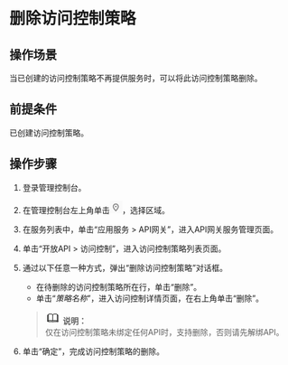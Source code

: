 # 删除访问控制策略<a name="apig-zh-ug-180712100"></a>

## 操作场景<a name="section132131478514"></a>

当已创建的访问控制策略不再提供服务时，可以将此访问控制策略删除。

## 前提条件<a name="section8661252955"></a>

已创建访问控制策略。

## 操作步骤<a name="section144725016615"></a>

1.  登录管理控制台。
2.  在管理控制台左上角单击![](figures/icon-region.png)，选择区域。
3.  在服务列表中，单击“应用服务 \> API网关”，进入API网关服务管理页面。
4.  单击“开放API \> 访问控制”，进入访问控制策略列表页面。
5.  通过以下任意一种方式，弹出“删除访问控制策略”对话框。

    -   在待删除的访问控制策略所在行，单击“删除”。
    -   单击“_策略名称_”，进入访问控制详情页面，在右上角单击“删除”。

    >![](public_sys-resources/icon-note.gif) **说明：**   
    >仅在访问控制策略未绑定任何API时，支持删除，否则请先解绑API。  

6.  单击“确定”，完成访问控制策略的删除。

